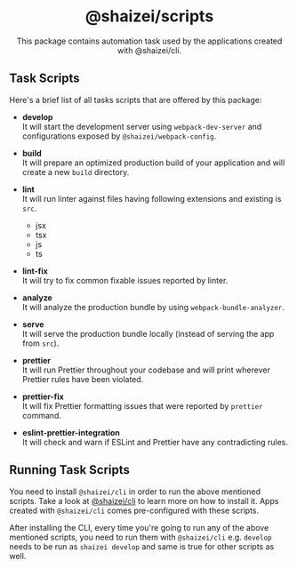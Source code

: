 <h1 align="center">@shaizei/scripts</h1>

<p align="center">This package contains automation task used by the applications created with @shaizei/cli.</p>

## Task Scripts

Here's a brief list of all tasks scripts that are offered by this package:

* **develop**  
It will start the development server using `webpack-dev-server` and configurations exposed by `@shaizei/webpack-config`.

* **build**  
It will prepare an optimized production build of your application and will create a new `build` directory.

* **lint**  
It will run linter against files having following extensions and existing is `src`.
  * jsx
  * tsx
  * js
  * ts

* **lint-fix**  
It will try to fix common fixable issues reported by linter.

* **analyze**  
It will analyze the production bundle by using `webpack-bundle-analyzer`.

* **serve**  
It will serve the production bundle locally (instead of serving the app from `src`).

* **prettier**  
It will run Prettier throughout your codebase and will print wherever Prettier rules have been violated.

* **prettier-fix**  
It will fix Prettier formatting issues that were reported by `prettier` command.

* **eslint-prettier-integration**  
It will check and warn if ESLint and Prettier have any contradicting rules.

## Running Task Scripts

You need to install `@shaizei/cli` in order to run the above mentioned scripts. Take a look at [@shaizei/cli](https://www.npmjs.com/package/@shaizei/cli) to learn more on how to install it. Apps created with `@shaizei/cli` comes pre-configured with these scripts.

After installing the CLI, every time you're going to run any of the above mentioned scripts, you need to run them with `@shaizei/cli` e.g. `develop` needs to be run as `shaizei develop` and same is true for other scripts as well.


